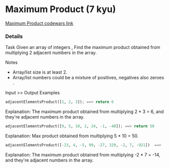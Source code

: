 # Maximum Product (7 kyu)
[Maximum Product codewars link](https://www.codewars.com/kata/5a4138acf28b82aa43000117)

### Details
Task
Given an array of integers , Find the maximum product obtained from multiplying 2 adjacent numbers in the array.

Notes
* Array/list size is at least 2.
* Array/list numbers could be a mixture of positives, negatives also zeroes .

Input >> Output Examples

```python
adjacentElementsProduct([1, 2, 3]); ==> return 6
```

Explanation:
The maximum product obtained from multiplying 2 * 3 = 6, and they're adjacent numbers in the array.

```python
adjacentElementsProduct([9, 5, 10, 2, 24, -1, -48]); ==> return 50
```

Explanation:
Max product obtained from multiplying 5 * 10 = 50.

```python
adjacentElementsProduct([-23, 4, -5, 99, -27, 329, -2, 7, -921])  ==>  return -14
```

Explanation:
The maximum product obtained from multiplying -2 * 7 = -14, and they're adjacent numbers in the array.